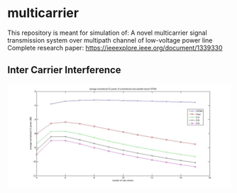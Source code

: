 # multicarrier
This repository is meant for simulation of:
A novel multicarrier signal transmission system over multipath channel of low-voltage power line
Complete research paper:
https://ieeexplore.ieee.org/document/1339330
##	Inter Carrier Interference
![alt text](https://github.com/0x00manu/multicarrier/blob/main/ICI_semi.jpg?raw=true)

